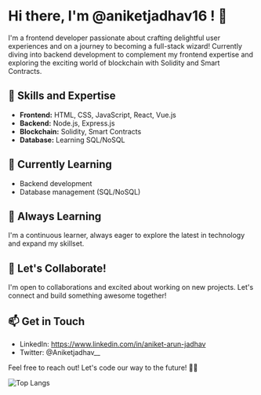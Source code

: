 # Hi there, I'm @aniketjadhav16 ! 👋

I'm a frontend developer passionate about crafting delightful user experiences and on a journey to becoming a full-stack wizard! Currently diving into backend development to complement my frontend expertise and exploring the exciting world of blockchain with Solidity and Smart Contracts.

## 🚀 Skills and Expertise

- **Frontend:** HTML, CSS, JavaScript, React, Vue.js
- **Backend:** Node.js, Express.js
- **Blockchain:** Solidity, Smart Contracts
- **Database:** Learning SQL/NoSQL

## 🔭 Currently Learning

- Backend development
- Database management (SQL/NoSQL)

## 🌱 Always Learning

I'm a continuous learner, always eager to explore the latest in technology and expand my skillset.

## 💼 Let's Collaborate!

I'm open to collaborations and excited about working on new projects. Let's connect and build something awesome together!

## 📫 Get in Touch

- LinkedIn: https://www.linkedin.com/in/aniket-arun-jadhav
- Twitter: @Aniketjadhav__

Feel free to reach out! Let's code our way to the future! 🚀✨

![Top Langs](https://github-readme-stats.vercel.app/api/top-langs/?username=aniketjadhav16&layout=compact)